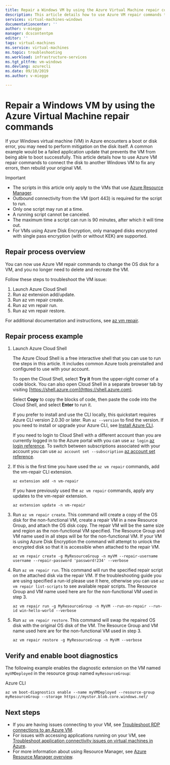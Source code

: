 ```yaml
---
title: Repair a Windows VM by using the Azure Virtual Machine repair commands | Microsoft Docs
description: This article details how to use Azure VM repair commands to connect the disk to another Windows VM to fix any errors, then rebuild your original VM.
services: virtual-machines-windows
documentationcenter: ''
author: v-miegge
manager: dcscontentpm
editor: ''
tags: virtual-machines
ms.service: virtual-machines
ms.topic: troubleshooting
ms.workload: infrastructure-services
ms.tgt_pltfrm: vm-windows
ms.devlang: azurecli
ms.date: 09/10/2019
ms.author: v-miegge

---
```


# Repair a Windows VM by using the Azure Virtual Machine repair commands

If your Windows virtual machine (VM) in Azure encounters a boot or disk error, you may need to perform mitigation on the disk itself. A common example would be a failed application update that prevents the VM from being able to boot successfully. This article details how to use Azure VM repair commands to connect the disk to another Windows VM to fix any errors, then rebuild your original VM.

> [!IMPORTANT]
> * The scripts in this article only apply to the VMs that use [Azure Resource Manager](../../azure-resource-manager/management/overview.md).
> * Outbound connectivity from the VM (port 443) is required for the script to run.
> * Only one script may run at a time.
> * A running script cannot be canceled.
> * The maximum time a script can run is 90 minutes, after which it will time out.
> * For VMs using Azure Disk Encryption, only managed disks encrypted with single pass encryption (with or without KEK) are supported.


## Repair process overview

You can now use Azure VM repair commands to change the OS disk for a VM, and you no longer need to delete and recreate the VM.

Follow these steps to troubleshoot the VM issue:

1. Launch Azure Cloud Shell
2. Run az extension add/update.
3. Run az vm repair create.
4. Run az vm repair run.
5. Run az vm repair restore.

For additional documentation and instructions, see [az vm repair](/cli/azure/ext/vm-repair/vm/repair).

## Repair process example

1. Launch Azure Cloud Shell

   The Azure Cloud Shell is a free interactive shell that you can use to run the steps in this article. It includes common Azure tools preinstalled and configured to use with your account.

   To open the Cloud Shell, select **Try it** from the upper-right corner of a code block. You can also open Cloud Shell in a separate browser tab by visiting [https://shell.azure.com](https://shell.azure.com).

   Select **Copy** to copy the blocks of code, then paste the code into the Cloud Shell, and select **Enter** to run it.

   If you prefer to install and use the CLI locally, this quickstart requires Azure CLI version 2.0.30 or later. Run ``az --version`` to find the version. If you need to install or upgrade your Azure CLI, see [Install Azure CLI](/cli/azure/install-azure-cli).
   
   If you need to login to Cloud Shell with a different account than you are currently logged in to the Azure portal with you can use ``az login`` [az login reference](/cli/azure/reference-index?view=azure-cli-latest#az-login).  To switch between subscriptions associated with your account you can use ``az account set --subscription`` [az account set reference](/cli/azure/account?view=azure-cli-latest#az-account-set).

2. If this is the first time you have used the `az vm repair` commands, add the vm-repair CLI extension.

   ```azurecli-interactive
   az extension add -n vm-repair
   ```

   If you have previously used the `az vm repair` commands, apply any updates to the vm-repair extension.

   ```azurecli-interactive
   az extension update -n vm-repair
   ```

3. Run `az vm repair create`. This command will create a copy of the OS disk for the non-functional VM, create a repair VM in a new Resource Group, and attach the OS disk copy.  The repair VM will be the same size and region as the non-functional VM specified. The Resource Group and VM name used in all steps will be for the non-functional VM. If your VM is using Azure Disk Encryption the command will attempt to unlock the encrypted disk so that it is accessible when attached to the repair VM.

   ```azurecli-interactive
   az vm repair create -g MyResourceGroup -n myVM --repair-username username --repair-password 'password!234' --verbose
   ```

4. Run `az vm repair run`. This command will run the specified repair script on the attached disk via the repair VM. If the troubleshooting guide you are using specified a run-id please use it here, otherwise you can use `az vm repair list-scripts` to see available repair scripts. The Resource Group and VM name used here are for the non-functional VM used in step 3.

   ```azurecli-interactive
   az vm repair run -g MyResourceGroup -n MyVM --run-on-repair --run-id win-hello-world --verbose
   ```

5. Run `az vm repair restore`. This command will swap the repaired OS disk with the original OS disk of the VM. The Resource Group and VM name used here are for the non-functional VM used in step 3.

   ```azurecli-interactive
   az vm repair restore -g MyResourceGroup -n MyVM --verbose
   ```

## Verify and enable boot diagnostics

The following example enables the diagnostic extension on the VM named ``myVMDeployed`` in the resource group named ``myResourceGroup``:

Azure CLI

```azurecli-interactive
az vm boot-diagnostics enable --name myVMDeployed --resource-group myResourceGroup --storage https://mystor.blob.core.windows.net/
```

## Next steps

* If you are having issues connecting to your VM, see [Troubleshoot RDP connections to an Azure VM](./troubleshoot-rdp-connection.md).
* For issues with accessing applications running on your VM, see [Troubleshoot application connectivity issues on virtual machines in Azure](./troubleshoot-app-connection.md).
* For more information about using Resource Manager, see [Azure Resource Manager overview](../../azure-resource-manager/management/overview.md).
